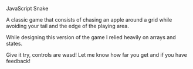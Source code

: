 JavaScript Snake 

A classic game that consists of chasing an apple around a grid while avoiding your tail and the edge of the playing area.

While designing this version of the game I relied heavily on arrays and states.

Give it try, controls are wasd! Let me know how far you get and if you have feedback!

